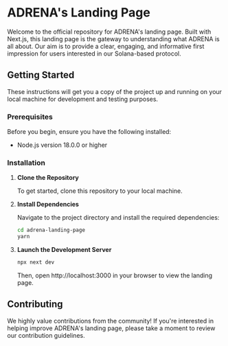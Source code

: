 # ADRENA's Landing Page

Welcome to the official repository for ADRENA's landing page. Built with Next.js, this landing page is the gateway to understanding what ADRENA is all about. Our aim is to provide a clear, engaging, and informative first impression for users interested in our Solana-based protocol.

## Getting Started

These instructions will get you a copy of the project up and running on your local machine for development and testing purposes.

### Prerequisites

Before you begin, ensure you have the following installed:
- Node.js version 18.0.0 or higher

### Installation

1. **Clone the Repository**

   To get started, clone this repository to your local machine.

2. **Install Dependencies**

    Navigate to the project directory and install the required dependencies:
    ```bash
    cd adrena-landing-page
    yarn
    ```
3. **Launch the Development Server**

    ```bash
    npx next dev
    ```
    Then, open http://localhost:3000 in your browser to view the landing page.

## Contributing

We highly value contributions from the community! If you're interested in helping improve ADRENA's landing page, please take a moment to review our contribution guidelines.
